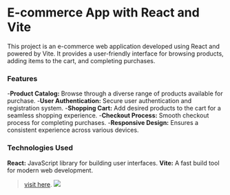 # E-commerce App with React and Vite

This project is an e-commerce web application developed using React and powered by Vite. It provides a user-friendly interface for browsing products, adding items to the cart, and completing purchases.

### Features
-**Product Catalog:** Browse through a diverse range of products available for purchase.
-**User Authentication:** Secure user authentication and registration system.
-**Shopping Cart:** Add desired products to the cart for a seamless shopping experience.
-**Checkout Process:** Smooth checkout process for completing purchases.
-**Responsive Design:** Ensures a consistent experience across various devices.

### Technologies Used
**React:** JavaScript library for building user interfaces.
**Vite:** A fast build tool for modern web development.

> [visit here](https://nicknamed19.github.io/Ecommerce-React-Vite/).
> ![](https://i.imgur.com/nOcBLrE.png)
